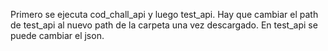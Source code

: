 Primero se ejecuta cod_chall_api y luego test_api.
Hay que cambiar el path de test_api al nuevo path de la carpeta una vez descargado.
En test_api se puede cambiar el json.

